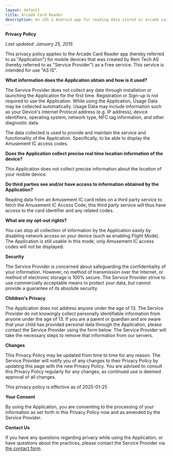 ```yaml
---
layout: default
title: Arcade Card Reader
description: An iOS & Android app for reading data stored on arcade cards
---
```


**Privacy Policy**

*Last updated: January 25, 2015*

This privacy policy applies to the Arcade Card Reader app (hereby referred to as "Application") for mobile devices that was created by Rem Tech AS (hereby referred to as "Service Provider") as a Free service. This service is intended for use "AS IS".

**What information does the Application obtain and how is it used?**

The Service Provider does not collect any date through installation or launching the Application for the first time. Registration or Sign-up is not required to use the Application. While using the Application, Usage Data may be collected automatically. Usage Data may include information such as your Device's Internet Protocol address (e.g. IP address), device identifiers, operating system, network type, NFC tag information, and other diagnostic data.

The data collected is used to provide and maintain the service and functionality of the Application. Specifically, to be able to display the Amusement IC access codes.

**Does the Application collect precise real time location information of the device?**

This Application does not collect precise information about the location of your mobile device.

**Do third parties see and/or have access to information obtained by the Application?**

Reading data from an Amusement IC card relies on a third party service to fetch the Amusement IC Access Code, this third party service will thus have access to the card identifier and any related codes.

**What are my opt-out rights?**

You can stop all collection of information by the Application easily by disabling network access on your device (such as enabling Flight Mode). The Application is still usable in this mode, only Amusement IC access codes will not be displayed.

**Security**

The Service Provider is concerned about safeguarding the confidentiality of your information. However, no method of transmission over the Internet, or method of electronic storage is 100% secure. The Service Provider strive to use commercially acceptable means to protect your data, but cannot provide a guarantee of its absolute security.

**Children's Privacy**

The Application does not address anyone under the age of 13. The Service Provider do not knowingly collect personally identifiable information from anyone under the age of 13. If you are a parent or guardian and are aware that your child has provided personal data through the Application, please contact the Service Provider using the form below. The Service Provider will take the necessary steps to remove that information from our servers.

**Changes**

This Privacy Policy may be updated from time to time for any reason. The Service Provider will notify you of any changes to their Privacy Policy by updating this page with the new Privacy Policy. You are advised to consult this Privacy Policy regularly for any changes, as continued use is deemed approval of all changes.

This privacy policy is effective as of 2025-01-25

**Your Consent**

By using the Application, you are consenting to the processing of your information as set forth in this Privacy Policy now and as amended by the Service Provider.

**Contact Us**

If you have any questions regarding privacy while using the Application, or have questions about the practices, please contact the Service Provider via [the contact form](./contact.html).
